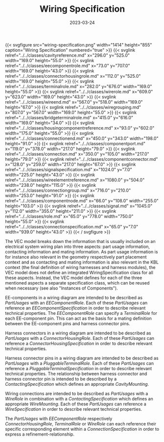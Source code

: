 ﻿---
title: Wiring Specification
toc: false
type: specs
layout: diagram
date: "2023-03-24"
draft: false
specification: VEC
version: 2.0.2
documentType: "Recommendation"
elementType: Diagram
classes:
  - CavityReference
  - EEComponentRole
  - ConnectorHousingRole
  - TerminalRole
  - WireRole
  - WireEnd
  - WireGrouping
  - BridgeTerminalRole
  - HousingComponentReference
  - ConnectionEnd
  - ComponentPort
  - Connection
  - ComponentConnector
  - SignalSpecification
  - WireElementReference
  - ConnectionGroup
  - ComponentNode
  - Signal
  - Role
  - ConnectionSpecification
menu:
  VEC-2.0.2:    
    parent: connectivity
    identifier: connectivity/wiring-specification
    weight: 1010006 

# Prev/next pager order (if `docs_section_pager` enabled in `params.toml`)
weight: 1010006
---
{{< svgfigure src="wiring-specification.png" width="1414" height="855" caption="Wiring Specification" numbered="true" >}}
  {{< svglink relref="../../classes/cavityreference.md" x="296.0" y="525.0" width="169.0" height="55.0" >}}
  {{< svglink relref="../../classes/eecomponentrole.md" x="73.0" y="707.0" width="169.0" height="43.0" >}}
  {{< svglink relref="../../classes/connectorhousingrole.md" x="112.0" y="525.0" width="169.0" height="55.0" >}}
  {{< svglink relref="../../classes/terminalrole.md" x="282.0" y="676.0" width="169.0" height="55.0" >}}
  {{< svglink relref="../../classes/wirerole.md" x="609.0" y="623.0" width="169.0" height="43.0" >}}
  {{< svglink relref="../../classes/wireend.md" x="567.0" y="518.0" width="169.0" height="67.0" >}}
  {{< svglink relref="../../classes/wiregrouping.md" x="807.0" y="567.0" width="169.0" height="55.0" >}}
  {{< svglink relref="../../classes/bridgeterminalrole.md" x="415.0" y="616.0" width="169.0" height="34.0" >}}
  {{< svglink relref="../../classes/housingcomponentreference.md" x="93.0" y="602.0" width="175.0" height="55.0" >}}
  {{< svglink relref="../../classes/connectionend.md" x="450.0" y="343.0" width="198.0" height="91.0" >}}
  {{< svglink relref="../../classes/componentport.md" x="119.0" y="378.0" width="217.0" height="79.0" >}}
  {{< svglink relref="../../classes/connection.md" x="350.0" y="105.0" width="217.0" height="79.0" >}}
  {{< svglink relref="../../classes/componentconnector.md" x="128.0" y="259.0" width="217.0" height="67.0" >}}
  {{< svglink relref="../../classes/signalspecification.md" x="1024.0" y="7.0" width="225.0" height="43.0" >}}
  {{< svglink relref="../../classes/wireelementreference.md" x="1080.0" y="504.0" width="238.0" height="115.0" >}}
  {{< svglink relref="../../classes/connectiongroup.md" x="716.0" y="210.0" width="253.0" height="91.0" >}}
  {{< svglink relref="../../classes/componentnode.md" x="66.0" y="108.0" width="255.0" height="103.0" >}}
  {{< svglink relref="../../classes/signal.md" x="1045.0" y="112.0" width="355.0" height="211.0" >}}
  {{< svglink relref="../../classes/role.md" x="65.0" y="778.0" width="750.0" height="55.0" >}}
  {{< svglink relref="../../classes/connectionspecification.md" x="65.0" y="7.0" width="939.0" height="43.0" >}}
{{< / svgfigure >}}
<p> The VEC model breaks down the information that is usually included on an electrical system wiring plan into three aspects: part usage information, contacting information and mating information. As part usage information is for instance also relevant in the geometry respectively part placement context and as contacting and mating information is also relevant in the KBL context (the final definition of wiring harnesses and harness modules), the VEC model does not define an integrated WiringSpecification class for all these aspects. Instead, the VEC model defines for each of the three mentioned aspects a separate specification class, which can be reused when necessary (see also &quot;Instances of Components&quot;).     </p>      <p> EE-components in a wiring diagram are intended to be described as <i>PartUsages</i> with an <i>EEComponentRole</i>. Each of these <i>PartUsages </i>can<i> </i>reference an <i>EEComponentSpecification</i> in order to describe relevant technical properties. The <i>EEComponentRole</i> can specify a <i>TerminalRole</i> for each EE-component pin. This can act as the basis for a mating definition between the EE-component pins and harness connector pins.     </p>      <p> Harness connectors in a wiring diagram are intended to be described as <i>PartUsages</i> with a <i>ConnectorHousingRole</i>. Each of these <i>PartUsages</i> can reference a <i>ConnectorHousingSpecification</i> in order to describe relevant technical properties.     </p>      <p> Harness connector pins in a wiring diagram are intended to be described as <i>PartUsages</i> with a <i>PluggableTerminalRole</i>. Each of these <i>PartUsages </i>can<i> </i>reference a <i>PluggableTerminalSpecification</i> in order to describe relevant technical properties. The relationship between harness connector and harness connector pin is intended to be described by a <i>ContactingSpecification</i> which defines an appropriate <i>CavityMounting</i>.     </p>      <p> Wiring connections are intended to be described as <i>PartUsages</i> with a <i>WireRole</i> in combination with a <i>ContactingSpecification</i> which defines an appropriate <i>WireMounting</i>. Each of these <i>PartUsages</i> can reference a <i>WireSpecification</i> in order to describe relevant technical properties.     </p>      <p> The <i>PartUsages</i> with <i>EEComponentRole</i> respectively <i>ConnectorHousingRole</i>, <i>TerminalRole</i> or <i>WireRole</i> can each reference their specific corresponding element within a <i>ConnectionSpecification</i> in order to express a refinement-relationship.      </p>